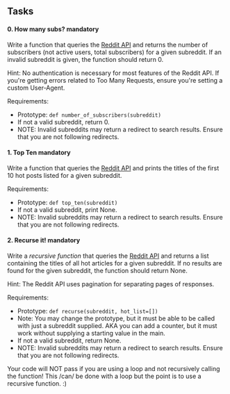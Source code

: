 Tasks
-----

#### 0\. How many subs? mandatory

Write a function that queries the [Reddit API](https://intranet.hbtn.io/rltoken/odMvR9obKnQCx5EaM6_YFA "Reddit API") and returns the number of subscribers (not active users, total subscribers) for a given subreddit. If an invalid subreddit is given, the function should return 0.

Hint: No authentication is necessary for most features of the Reddit API. If you're getting errors related to Too Many Requests, ensure you're setting a custom User-Agent.

Requirements:

-   Prototype: `def number_of_subscribers(subreddit)`
-   If not a valid subreddit, return 0.
-   NOTE: Invalid subreddits may return a redirect to search results. Ensure that you are not following redirects.


#### 1\. Top Ten mandatory

Write a function that queries the [Reddit API](https://intranet.hbtn.io/rltoken/odMvR9obKnQCx5EaM6_YFA "Reddit API") and prints the titles of the first 10 hot posts listed for a given subreddit.

Requirements:

-   Prototype: `def top_ten(subreddit)`
-   If not a valid subreddit, print None.
-   NOTE: Invalid subreddits may return a redirect to search results. Ensure that you are not following redirects.


#### 2\. Recurse it! mandatory

Write a *recursive function* that queries the [Reddit API](https://intranet.hbtn.io/rltoken/odMvR9obKnQCx5EaM6_YFA "Reddit API") and returns a list containing the titles of all hot articles for a given subreddit. If no results are found for the given subreddit, the function should return None.

Hint: The Reddit API uses pagination for separating pages of responses.

Requirements:

-   Prototype: `def recurse(subreddit, hot_list=[])`
-   Note: You may change the prototype, but it must be able to be called with just a subreddit supplied. AKA you can add a counter, but it must work without supplying a starting value in the main.
-   If not a valid subreddit, return None.
-   NOTE: Invalid subreddits may return a redirect to search results. Ensure that you are not following redirects.

Your code will NOT pass if you are using a loop and not recursively calling the function! This /can/ be done with a loop but the point is to use a recursive function. :)